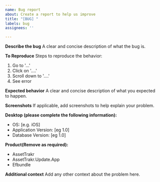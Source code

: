 ```yaml
---
name: Bug report
about: Create a report to help us improve
title: "[BUG] "
labels: bug
assignees: ''

---
```


**Describe the bug**
A clear and concise description of what the bug is.

**To Reproduce**
Steps to reproduce the behavior:
1. Go to '...'
2. Click on '....'
3. Scroll down to '....'
4. See error

**Expected behavior**
A clear and concise description of what you expected to happen.

**Screenshots**
If applicable, add screenshots to help explain your problem.

**Desktop (please complete the following information):**
 - OS: [e.g. iOS]
- Application Version: [eg 1.0]
- Database Version: [eg 1.0]

**Product(Remove as required):**
- AssetTrakr
- AssetTrakr.Update.App
- Efbundle

**Additional context**
Add any other context about the problem here.
